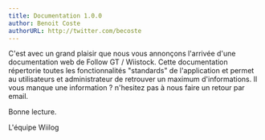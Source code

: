 ```yaml
---
title: Documentation 1.0.0
author: Benoit Coste
authorURL: http://twitter.com/becoste
---
```


C'est avec un grand plaisir que nous vous annonçons l'arrivée d'une documentation web de Follow GT / Wiistock.
Cette documentation répertorie toutes les fonctionnalités "standards" de l'application et permet au utilisateurs et administrateur de retrouver un maximum d'informations.
Il vous manque une information ? n'hesitez pas à nous faire un retour par email.

Bonne lecture.

L'équipe Wiilog
